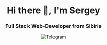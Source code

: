 <div id="header" align="center">
    <h1>Hi there 👋, I'm Sergey</h1>
    <h3>Full Stack Web-Developer from Sibiria</h3>
</div>
<div id="socials" align="center">
     <a href="https://t.me/wildamager">
        <img src="https://cdn.icon-icons.com/icons2/923/PNG/256/telegram_icon-        icons.com_72055.png" alt="Telegram" />
    </a>   
</div>

<!--
**Wildamager/Wildamager** is a ✨ _special_ ✨ repository because its `README.md` (this file) appears on your GitHub profile.

Here are some ideas to get you started:

- 🔭 I’m currently working on ...
- 🌱 I’m currently learning ...
- 👯 I’m looking to collaborate on ...
- 🤔 I’m looking for help with ...
- 💬 Ask me about ...
- 📫 How to reach me: ...
- 😄 Pronouns: ...
- ⚡ Fun fact: ...
-->
